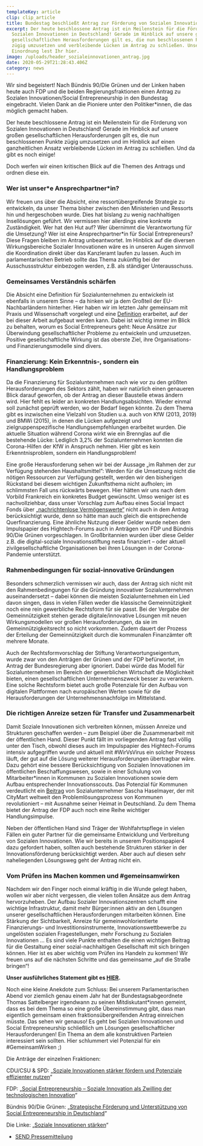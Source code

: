 ```yaml
---
templateKey: article
clip: clip_article
title: Bundestag beschließt Antrag zur Förderung von Sozialen Innovationen
excerpt: Der heute beschlossene Antrag ist ein Meilenstein für die Förderung von
  Sozialen Innovationen in Deutschland! Gerade im Hinblick auf unsere großen
  gesellschaftlichen Herausforderungen gilt es, die nun beschlossenen Punkte
  zügig umzusetzen und verbleibende Lücken im Antrag zu schließen. Unsere
  Einordnung lest Ihr hier.
image: /uploads/header_sozialeinnovationen_antrag.jpg
date: 2020-05-29T21:28:43.406Z
category: news
---
```

Wir sind begeistert! Nach Bündnis 90/Die Grünen und der Linken haben heute auch FDP und die beiden Regierungsfraktionen einen Antrag zu Sozialen Innovationen/Social Entrepreneurship in den Bundestag eingebracht. Vielen Dank an die Pioniere unter den Politiker*innen, die das möglich gemacht haben.

Der heute beschlossene Antrag ist ein Meilenstein für die Förderung von Sozialen Innovationen in Deutschland! Gerade im Hinblick auf unsere großen gesellschaftlichen Herausforderungen gilt es, die nun beschlossenen Punkte zügig umzusetzen und im Hinblick auf einen ganzheitlichen Ansatz verbleibende Lücken im Antrag zu schließen. Und da gibt es noch einige!

Doch werfen wir einen kritischen Blick auf die Themen des Antrags und ordnen diese ein.

### Wer ist unser\*e Ansprechpartner\*in?

Wir freuen uns über die Absicht, eine ressortübergreifende Strategie zu entwickeln, da unser Thema bisher zwischen den Ministerien und Ressorts hin und hergeschoben wurde. Dies hat bislang zu wenig nachhaltigen Insellösungen geführt. Wir vermissen hier allerdings eine konkrete Zuständigkeit. Wer hat den Hut auf? Wer übernimmt die Verantwortung für die Umsetzung? Wer ist eine Ansprechpartner*in für Social Entrepreneurs? Diese Fragen bleiben im Antrag unbeantwortet. Im Hinblick auf die diversen Wirkungsbereiche Sozialer Innovationen wäre es in unseren Augen sinnvoll die Koordination direkt über das Kanzleramt laufen zu lassen. Auch im parlamentarischen Betrieb sollte das Thema zukünftig bei der Ausschussstruktur einbezogen werden, z.B. als ständiger Unterausschuss.

### Gemeinsames Verständnis schärfen

Die Absicht eine Definition für Sozialunternehmen zu entwickeln ist ebenfalls in unserem Sinne – da hinken wir ja dem Großteil der EU-Nachbarländern hinterher. Hier haben wir im letzten Jahr gemeinsam mit Praxis und Wissenschaft vorgelegt und eine [Definition](https://www.send-ev.de/uploads/definition_socialentrepreneurship.pdf) erarbeitet, auf der bei dieser Arbeit aufgebaut werden kann. Dabei ist wichtig immer im Blick zu behalten, worum es Social Entrepreneurs geht: Neue Ansätze zur Überwindung gesellschaftlicher Probleme zu entwickeln und umzusetzen. Positive gesellschaftliche Wirkung ist das oberste Ziel, ihre Organisations- und Finanzierungsmodelle sind divers.

### Finanzierung: Kein Erkenntnis-, sondern ein Handlungsproblem

Da die Finanzierung für Sozialunternehmen nach wie vor zu den größten Herausforderungen des Sektors zählt, haben wir natürlich einen genaueren Blick darauf geworfen, ob der Antrag an dieser Baustelle etwas ändern wird. Hier fehlt es leider an konkreten Handlungsabsichten. Wieder einmal soll zunächst geprüft werden, wo der Bedarf liegen könnte. Zu dem Thema gibt es inzwischen eine Vielzahl von Studien u.a. auch von KfW (2013, 2019) und BMWi (2015), in denen die Lücken aufgezeigt und zielgruppenspezifische Handlungsempfehlungen erarbeitet wurden. Die aktuelle Situation während Corona wirkt wie ein Brennglas auf die bestehende Lücke: Lediglich 3,2% der Sozialunternehmen konnten die Corona-Hilfen der KfW in Anspruch nehmen. Hier gibt es kein Erkenntnisproblem, sondern ein Handlungsproblem!

Eine große Herausforderung sehen wir bei der Aussage „im Rahmen der zur Verfügung stehenden Haushaltsmittel”: Werden für die Umsetzung nicht die nötigen Ressourcen zur Verfügung gestellt, werden wir den bisherigen Rückstand bei diesem wichtigen Zukunftsthema nicht aufholen; im schlimmsten Fall uns rückwärts bewegen. Hier hätten wir uns nach dem Vorbild Frankreich ein konkretes Budget gewünscht. Umso weniger ist es nachvollziehbar, dass unser Vorschlag zum Aufbau eines Social Impact Fonds über [„nachrichtenlose Vermögenswerte“](https://www.send-ev.de/uploads/sif.pdf) nicht auch in dem Antrag berücksichtigt wurde, denn so hätte man auch gleich die entsprechende Querfinanzierung. Eine ähnliche Nutzung dieser Gelder wurde neben dem Impulspapier des Hightech-Forums auch in Anträgen von FDP und Bündnis 90/Die Grünen vorgeschlagen. In Großbritannien wurden über diese Gelder z.B. die digital-soziale Innovationsstiftung nesta finanziert – oder aktuell zivilgesellschaftliche Organisationen bei ihren Lösungen in der Corona-Pandemie unterstützt.

### Rahmenbedingungen für sozial-innovative Gründungen

Besonders schmerzlich vermissen wir auch, dass der Antrag sich nicht mit den Rahmenbedingungen für die Gründung innovativer Sozialunternehmen auseinandersetzt – dabei können die meisten Sozialunternehmen ein Lied davon singen, dass in vielen Fällen weder die klassische Gemeinnützigkeit noch eine rein gewerbliche Rechtsform für sie passt. Bei der Vergabe der Gemeinnützigkeit stehen gerade digitale/innovative Lösungen mit neuen Wirkungsmodellen vor großen Herausforderungen, da sie im Gemeinnützigkeitsrecht so nicht vorkommen. Zudem dauert der Prozess der Erteilung der Gemeinnützigkeit durch die kommunalen Finanzämter oft mehrere Monate.

Auch der Rechtsformvorschlag der Stiftung Verantwortungseigentum, wurde zwar von den Anträgen der Grünen und der FDP befürwortet, im Antrag der Bundesregierung aber ignoriert. Dabei würde das Modell für Sozialunternehmen im Bereich der gewerblichen Wirtschaft die Möglichkeit bieten, einen gesellschaftlichen Unternehmenszweck besser zu verankern. Eine solche Rechtsform bietet auch große Potenziale für den Aufbau von digitalen Plattformen nach europäischen Werten sowie für die Herausforderungen der Unternehmensnachfolge im Mittelstand.

### Die richtigen Anreize setzen für Transfer und Zusammenarbeit

Damit Soziale Innovationen sich verbreiten können, müssen Anreize und Strukturen geschaffen werden – zum Beispiel über die Zusammenarbeit mit der öffentlichen Hand. Dieser Punkt fällt im vorliegenden Antrag fast völlig unter den Tisch, obwohl dieses auch im Impulspapier des Hightech-Forums intensiv aufgegriffen wurde und aktuell mit #WirVsVirus ein solcher Prozess läuft, der gut auf die Lösung weiterer Herausforderungen übertragbar wäre. Dazu gehört eine bessere Berücksichtigung von Sozialen Innovationen im öffentlichen Beschaffungswesen, sowie in einer Schulung von Mitarbeiter*innen in Kommunen zu Sozialen Innovationen sowie dem Aufbau entsprechender Innovationsscouts. Das Potenzial für Kommunen verdeutlicht ein [Beitrag](https://medium.com/citymart/hey-mayors-why-arent-you-wooing-social-entrepreneurs-instead-of-startups-10e2a8f7b43e) von Sozialunternehmer Sascha Haselmayer, der mit CityMart weltweit den Problemlösungsprozess von Kommunen revolutioniert – mit Ausnahme seiner Heimat in Deutschland. Zu dem Thema bietet der Antrag der FDP auch noch eine Reihe wichtiger Handlungsimpulse.

Neben der öffentlichen Hand sind Träger der Wohlfahrtspflege in vielen Fällen ein guter Partner für die gemeinsame Entwicklung und Verbreitung von Sozialen Innovationen. Wie wir bereits in unserem Positionspapier4 dazu gefordert haben, sollten auch bestehende Strukturen stärker in der Innovationsförderung berücksichtigt werden. Aber auch auf diesen sehr naheliegenden Lösungsweg geht der Antrag nicht ein.

### Vom Prüfen ins Machen kommen und #gemeinsamwirken

Nachdem wir den Finger noch einmal kräftig in die Wunde gelegt haben, wollen wir aber nicht vergessen, die vielen tollen Ansätze aus dem Antrag hervorzuheben. Der Aufbau Sozialer Innovationszentren schafft eine wichtige Infrastruktur, damit mehr Bürger:innen aktiv an den Lösungen unserer gesellschaftlichen Herausforderungen mitarbeiten können. Eine Stärkung der Sichtbarkeit, Anreize für gemeinwohlorientierte Finanzierungs- und Investitionsinstrumente, Innovationswettbewerbe zu ungelösten sozialen Fragestellungen, mehr Forschung zu Sozialen Innovationen … Es sind viele Punkte enthalten die einen wichtigen Beitrag für die Gestaltung einer sozial-nachhaltigen Gesellschaft mit sich bringen können. Hier ist es aber wichtig vom Prüfen ins Handeln zu kommen! Wir freuen uns auf die nächsten Schritte und das gemeinsame „auf die Straße bringen“!

**Unser ausführliches Statement gibt es [HIER](https://www.send-ev.de/uploads/stellungnahme_antrag.pdf).**

Noch eine kleine Anekdote zum Schluss: Bei unserem Parlamentarischen Abend vor ziemlich genau einem Jahr hat der Bundestagsabgeordnete Thomas Sattelberger irgendwann zu seinen Mitdiskutant*innen gemeint, dass es bei dem Thema so eine große Übereinstimmung gibt, dass man eigentlich gemeinsam einen fraktionsübergreifenden Antrag einreichen müsste. Das sehen wir genauso! Es geht bei Sozialen Innovationen und Social Entrepreneurship schließlich um Lösungen gesellschaftlicher Herausforderungen! Ein Thema an dem alle konstruktiven Parteien interessiert sein sollten. Hier schlummert viel Potenzial für ein #GemeinsamWirken ;)



Die Anträge der einzelnen Fraktionen:

CDU/CSU & SPD: „[Soziale Innovationen stärker fördern und Potenziale effizienter nutzen](https://dip21.bundestag.de/dip21/btd/19/194/1919493.pdf)“

FDP: „[Social Entrepreneurship – Soziale Innovation als Zwilling der technologischen Innovation](https://dip21.bundestag.de/dip21/btd/19/182/1918238.pdf)“

Bündnis 90/Die Grünen: „[Strategische Förderung und Unterstützung von Social Entrepreneurship in Deutschland](https://dip21.bundestag.de/dip21/btd/19/085/1908567.pdf)“

Die Linke: „[Soziale Innovationen stärken](https://dip21.bundestag.de/dip21/btd/19/112/1911234.pdf)“

+ [SEND Pressemitteilung](https://www.send-ev.de/uploads/pm_antrag.pdf)